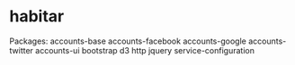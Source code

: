 habitar
=======

Packages:
accounts-base
accounts-facebook
accounts-google
accounts-twitter
accounts-ui
bootstrap
d3
http
jquery
service-configuration
